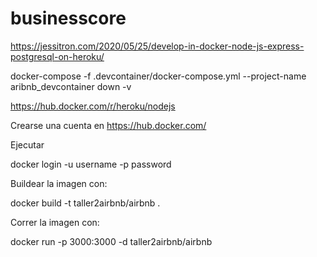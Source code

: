 # businesscore

https://jessitron.com/2020/05/25/develop-in-docker-node-js-express-postgresql-on-heroku/

docker-compose -f .devcontainer/docker-compose.yml --project-name aribnb_devcontainer down -v

https://hub.docker.com/r/heroku/nodejs

Crearse una cuenta en https://hub.docker.com/

Ejecutar

docker login -u username -p password

Buildear la imagen con:

docker build -t taller2airbnb/airbnb .
  
Correr la imagen con:

docker run -p 3000:3000 -d taller2airbnb/airbnb


